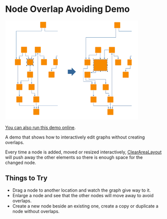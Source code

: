 # Node Overlap Avoiding Demo

<img src="../../resources/image/nodeoverlapavoiding.png" alt="demo-thumbnail" height="320"/>

[You can also run this demo online](https://live.yworks.com/demos/layout/nodeoverlapavoiding/index.html).

A demo that shows how to interactively edit graphs without creating overlaps.

Every time a node is added, moved or resized interactively, [ClearAreaLayout](https://docs.yworks.com/yfileshtml/#/api/ClearAreaLayout) will push away the other elements so there is enough space for the changed node.

## Things to Try

- Drag a node to another location and watch the graph give way to it.
- Enlarge a node and see that the other nodes will move away to avoid overlaps.
- Create a new node beside an existing one, create a copy or duplicate a node without overlaps.
